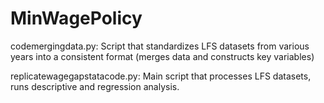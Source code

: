 # MinWagePolicy

codemergingdata.py: Script that standardizes LFS datasets from various years into a consistent format (merges data and constructs key variables)




replicatewagegapstatacode.py: Main script that processes LFS datasets, runs descriptive and regression analysis.


